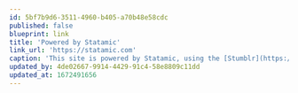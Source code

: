 ```yaml
---
id: 5bf7b9d6-3511-4960-b405-a70b48e58cdc
published: false
blueprint: link
title: 'Powered by Statamic'
link_url: 'https://statamic.com'
caption: 'This site is powered by Statamic, using the [Stumblr](https://statamic.com/starter-kits/statamic/stumbler) Starter Kit. Check it out.'
updated_by: 4de02667-9914-4429-91c4-58e8809c11dd
updated_at: 1672491656
---
```

